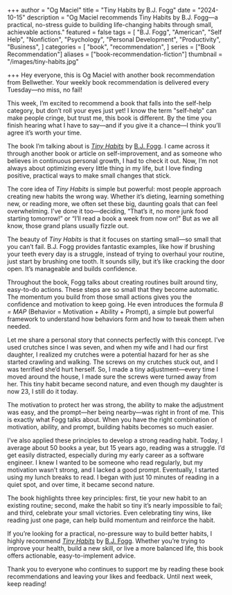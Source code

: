 +++
author = "Og Maciel"
title = "Tiny Habits by B.J. Fogg"
date = "2024-10-15"
description = "Og Maciel recommends Tiny Habits by B.J. Fogg—a practical, no-stress guide to building life-changing habits through small, achievable actions."
featured = false
tags = [
    "B.J. Fogg",
    "American",
    "Self Help",
    "Nonfiction",
    "Psychology",
    "Personal Development",
    "Productivity",
    "Business",
]
categories = [
    "book",
    "recommendation",
]
series = ["Book Recommendation"]
aliases = ["book-recommendation-fiction"]
thumbnail = "/images/tiny-habits.jpg"

+++
Hey everyone, this is Og Maciel with another book recommendation from Bellwether. Your weekly book recommendation is delivered every Tuesday—no miss, no fail!

This week, I’m excited to recommend a book that falls into the self-help category, but don’t roll your eyes just yet! I know the term "self-help" can make people cringe, but trust me, this book is different. By the time you finish hearing what I have to say—and if you give it a chance—I think you’ll agree it’s worth your time.

The book I’m talking about is [*Tiny Habits*](https://www.goodreads.com/book/show/44564596-tiny-habits) by [B.J. Fogg](https://www.goodreads.com/author/show/5141199.B_J_Fogg). I came across it through another book or article on self-improvement, and as someone who believes in continuous personal growth, I had to check it out. Now, I’m not always about optimizing every little thing in my life, but I love finding positive, practical ways to make small changes that stick.

The core idea of *Tiny Habits* is simple but powerful: most people approach creating new habits the wrong way. Whether it’s dieting, learning something new, or reading more, we often set these big, daunting goals that can feel overwhelming. I've done it too—deciding, “That’s it, no more junk food starting tomorrow!” or “I’ll read a book a week from now on!” But as we all know, those grand plans usually fizzle out.

The beauty of *Tiny Habits* is that it focuses on starting small—so small that you can’t fail. B.J. Fogg provides fantastic examples, like how if brushing your teeth every day is a struggle, instead of trying to overhaul your routine, just start by brushing one tooth. It sounds silly, but it’s like cracking the door open. It’s manageable and builds confidence.

Throughout the book, Fogg talks about creating routines built around tiny, easy-to-do actions. These steps are so small that they become automatic. The momentum you build from those small actions gives you the confidence and motivation to keep going. He even introduces the formula *B = MAP* (Behavior = Motivation + Ability + Prompt), a simple but powerful framework to understand how behaviors form and how to tweak them when needed.

Let me share a personal story that connects perfectly with this concept. I’ve used crutches since I was seven, and when my wife and I had our first daughter, I realized my crutches were a potential hazard for her as she started crawling and walking. The screws on my crutches stuck out, and I was terrified she’d hurt herself. So, I made a tiny adjustment—every time I moved around the house, I made sure the screws were turned away from her. This tiny habit became second nature, and even though my daughter is now 23, I still do it today.

The motivation to protect her was strong, the ability to make the adjustment was easy, and the prompt—her being nearby—was right in front of me. This is exactly what Fogg talks about. When you have the right combination of motivation, ability, and prompt, building habits becomes so much easier.

I’ve also applied these principles to develop a strong reading habit. Today, I average about 50 books a year, but 15 years ago, reading was a struggle. I’d get easily distracted, especially during my early career as a software engineer. I knew I wanted to be someone who read regularly, but my motivation wasn’t strong, and I lacked a good prompt. Eventually, I started using my lunch breaks to read. I began with just 10 minutes of reading in a quiet spot, and over time, it became second nature.

The book highlights three key principles: first, tie your new habit to an existing routine; second, make the habit so tiny it’s nearly impossible to fail; and third, celebrate your small victories. Even celebrating tiny wins, like reading just one page, can help build momentum and reinforce the habit.

If you’re looking for a practical, no-pressure way to build better habits, I highly recommend [*Tiny Habits*](https://www.goodreads.com/book/show/44564596-tiny-habits) by [B.J. Fogg](https://www.goodreads.com/author/show/5141199.B_J_Fogg). Whether you’re trying to improve your health, build a new skill, or live a more balanced life, this book offers actionable, easy-to-implement advice.

Thank you to everyone who continues to support me by reading these book recommendations and leaving your likes and feedback. Until next week, keep reading!
